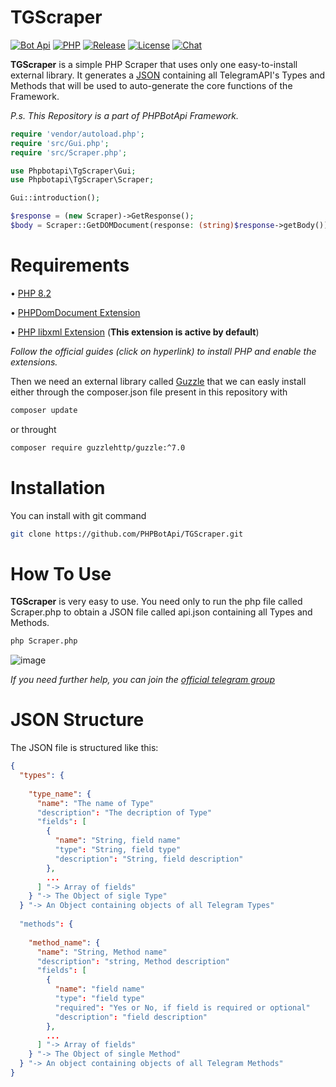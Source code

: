 # TGScraper

[![Bot Api](https://img.shields.io/badge/Bot%20Api-6.3-2686B7?labelColor=404040&style=flat&logo=Telegram&link=https://core.telegram.org/bots/api)](https://core.telegram.org/bots/api)
[![PHP](https://img.shields.io/badge/PHP-8.2-0066cc?labelColor=404040&style=flat&logo=PHP&link=https://php.net)](https://php.net)
[![Release](https://img.shields.io/badge/Release-1.4.0-green?labelColor=404040&style=flat&logo=GitHub&link=https://github.com/PHPBotApi/TGScraper/releases/tag/1.3.2)](https://github.com/PHPBotApi/TGScraper/releases/tag/1.3.2)
[![License](https://img.shields.io/badge/License-GPL%20v3.0-darkred?labelColor=404040&style=flat&logo=GNU-Privacy-Guard&link=https://github.com/PHPBotApi/TGScraper/blob/master/LICENSE)](https://github.com/PHPBotApi/TGScraper/blob/master/LICENSE)
[![Chat](https://img.shields.io/badge/Chat-Support-orange?labelColor=404040&style=flat&logo=telegram&link=https://t.me/BotApiPHP)](https://t.me/BotApiPHP)

**TGScraper** is a simple PHP Scraper that uses only one easy-to-install external library. It generates a [JSON](https://www.codewall.co.uk/how-to-read-json-file-using-php-examples/) containing all TelegramAPI's Types and Methods that will be used to auto-generate the core functions of the Framework.

_P.s. This Repository is a part of PHPBotApi Framework._


``` php
require 'vendor/autoload.php';
require 'src/Gui.php';
require 'src/Scraper.php';

use Phpbotapi\TgScraper\Gui;
use Phpbotapi\TgScraper\Scraper;

Gui::introduction();

$response = (new Scraper)->GetResponse();
$body = Scraper::GetDOMDocument(response: (string)$response->getBody());
```

# Requirements
• [PHP 8.2](https://www.php.net/downloads.php#v8.2.0)

• [PHPDomDocument Extension](https://www.php.net/manual/en/book.dom.php#book.dom)

• [PHP libxml Extension](https://www.php.net/manual/en/book.libxml.php) (**This extension is active by default**)

_Follow the official guides (click on hyperlink) to install PHP and enable the extensions._

Then we need an external library called [Guzzle](https://docs.guzzlephp.org/en/stable/) that we can easly install either through the composer.json file present in this repository with

```sh
composer update
```

or throught 

```sh
composer require guzzlehttp/guzzle:^7.0
```

# Installation
You can install with git command

```sh
git clone https://github.com/PHPBotApi/TGScraper.git
```

# How To Use
**TGScraper** is very easy to use. You need only to run the php file called Scraper.php to obtain a JSON file called api.json containing all Types and Methods.


```sh
php Scraper.php
```
![image](https://user-images.githubusercontent.com/52217119/209342687-7feed426-0d67-4f7b-8950-3a9c9b496c2c.png)

_If you need further help, you can join the [official telegram group](https://t.me/BotApiPHP)_
# JSON Structure
The JSON file is structured like this: 

``` json
{
  "types": { 
  
    "type_name": {
      "name": "The name of Type"
      "description": "The decription of Type"
      "fields": [ 
        {
          "name": "String, field name"
          "type": "String, field type"
          "description": "String, field description"
        },
        ...
      ] "-> Array of fields"
    } "-> The Object of sigle Type"
  } "-> An Object containing objects of all Telegram Types"
  
  "methods": { 
  
    "method_name": { 
      "name": "String, Method name"
      "description": "string, Method description"
      "fields": [
        {
          "name": "field name"
          "type": "field type" 
          "required": "Yes or No, if field is required or optional"
          "description": "field description"
        },
        ...
      ] "-> Array of fields"
    } "-> The Object of single Method"
  } "-> An object containing objects of all Telegram Methods"
}
```
